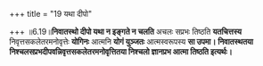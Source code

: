 +++
title = "19 यथा दीपो"

+++
॥6.19॥**निवातस्थो दीपो यथा न इङ्गते न चलति** अचलः सप्रभः तिष्ठति
**यतचित्तस्य** निवृत्तसकलेतरमनोवृत्तेः **योगिनः** आत्मनि **योगं
युञ्जतः** आत्मस्वरूपस्य **सा उपमा। निवातस्थतया
निश्चलसप्रभदीपवन्निवृत्तसकलेतरमनोवृत्तितया निश्चलो ज्ञानप्रभ आत्मा
तिष्ठति इत्यर्थः।**
